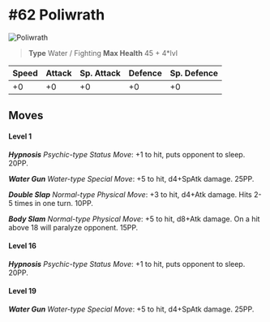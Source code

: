 # #62 Poliwrath


![Poliwrath](https://img.pokemondb.net/sprites/home/normal/1x/poliwrath.png)

> **Type** Water / Fighting
> **Max Health** 45 + 4\*lvl

| Speed | Attack | Sp. Attack | Defence | Sp. Defence |
| ----- | ------ | ---------- | ------- | ----------- |
| +0 | +0 | +0 | +0 | +0 |

## Moves
#### Level 1

***Hypnosis** Psychic-type Status Move*: +1 to hit, puts opponent to sleep. 20PP.

***Water Gun** Water-type Special Move*: +5 to hit, d4+SpAtk damage.  25PP.

***Double Slap** Normal-type Physical Move*: +3 to hit, d4+Atk damage. Hits 2-5 times in one turn. 10PP.

***Body Slam** Normal-type Physical Move*: +5 to hit, d8+Atk damage. On a hit above 18 will paralyze opponent. 15PP.
#### Level 16

***Hypnosis** Psychic-type Status Move*: +1 to hit, puts opponent to sleep. 20PP.
#### Level 19

***Water Gun** Water-type Special Move*: +5 to hit, d4+SpAtk damage.  25PP.

